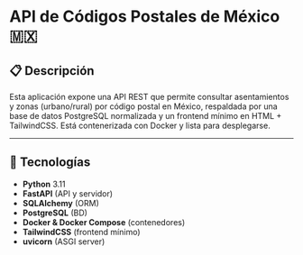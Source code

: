 # API de Códigos Postales de México 🇲🇽

## 📋 Descripción  
Esta aplicación expone una API REST que permite consultar asentamientos y zonas (urbano/rural) por código postal en México, respaldada por una base de datos PostgreSQL normalizada y un frontend mínimo en HTML + TailwindCSS. Está contenerizada con Docker y lista para desplegarse.

---

## 🚀 Tecnologías  
- **Python** 3.11  
- **FastAPI** (API y servidor)  
- **SQLAlchemy** (ORM)  
- **PostgreSQL** (BD)  
- **Docker & Docker Compose** (contenedores)  
- **TailwindCSS** (frontend mínimo)  
- **uvicorn** (ASGI server)




